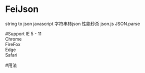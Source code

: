 # FeiJson
string to json    javascript 字符串转json  性能秒杀 json.js JSON.parse

#Support
IE 5 - 11
<br />
Chrome
<br />
FireFox
<br />
Edge
<br />
Safari

#用法
    <script>
        var test = JSON.parse('{cc:111,aa:1122}');
        console.dir(test)
    </script>
